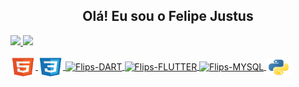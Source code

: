 <h2 align="center">Olá! Eu sou o Felipe Justus</h2> 

<div>
  <a href="https://github.com/felipe-justus">
  <img height="120em" src="https://github-readme-stats.vercel.app/api?username=felipe-justus&show_icons=true&theme=dark&include_all_commits=true&count_private=true"/> 
  <img height="120em" src="https://github-readme-stats.vercel.app/api/top-langs/?username=felipe-justus&layout=compact&langs_count=7&theme=dark"/>
</div>
  
<div align="cennter" style="display: inline_block"><br>
  <img align="center" alt="Flips-HTML" height="30" width="40" src="https://raw.githubusercontent.com/devicons/devicon/master/icons/html5/html5-original.svg">
  <img align="center" alt="Flips-CSS" height="30" width="40" src="https://raw.githubusercontent.com/devicons/devicon/master/icons/css3/css3-original.svg">
  <img align="center" alt="Flips-DART" height="80" width="90" src="https://cdn.jsdelivr.net/gh/devicons/devicon/icons/dart/dart-plain-wordmark.svg"">
  <img align="center" alt="Flips-FLUTTER" height="30" width="40" src="https://cdn.jsdelivr.net/gh/devicons/devicon/icons/flutter/flutter-original.svg">
  <img align="center" alt="Flips-MYSQL" height="30" width="40" src="https://cdn.jsdelivr.net/gh/devicons/devicon/icons/mysql/mysql-original.svg"">
  <img align="center" alt="Flips-PYTHON" height="30" width="40" src="https://raw.githubusercontent.com/devicons/devicon/master/icons/python/python-original.svg">
</div>

